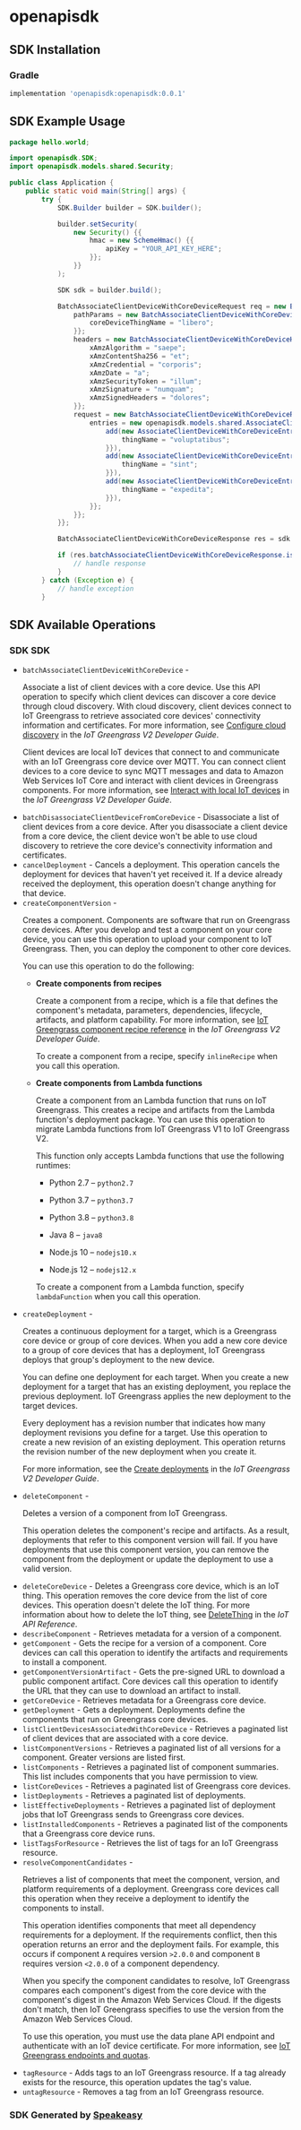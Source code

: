 # openapisdk

<!-- Start SDK Installation -->
## SDK Installation

### Gradle

```groovy
implementation 'openapisdk:openapisdk:0.0.1'
```
<!-- End SDK Installation -->

## SDK Example Usage
<!-- Start SDK Example Usage -->
```java
package hello.world;

import openapisdk.SDK;
import openapisdk.models.shared.Security;

public class Application {
    public static void main(String[] args) {
        try {
            SDK.Builder builder = SDK.builder();

            builder.setSecurity(
                new Security() {{
                    hmac = new SchemeHmac() {{
                        apiKey = "YOUR_API_KEY_HERE";
                    }};
                }}
            );

            SDK sdk = builder.build();

            BatchAssociateClientDeviceWithCoreDeviceRequest req = new BatchAssociateClientDeviceWithCoreDeviceRequest() {{
                pathParams = new BatchAssociateClientDeviceWithCoreDevicePathParams() {{
                    coreDeviceThingName = "libero";
                }};
                headers = new BatchAssociateClientDeviceWithCoreDeviceHeaders() {{
                    xAmzAlgorithm = "saepe";
                    xAmzContentSha256 = "et";
                    xAmzCredential = "corporis";
                    xAmzDate = "a";
                    xAmzSecurityToken = "illum";
                    xAmzSignature = "numquam";
                    xAmzSignedHeaders = "dolores";
                }};
                request = new BatchAssociateClientDeviceWithCoreDeviceRequestBody() {{
                    entries = new openapisdk.models.shared.AssociateClientDeviceWithCoreDeviceEntry[]() {{
                        add(new AssociateClientDeviceWithCoreDeviceEntry() {{
                            thingName = "voluptatibus";
                        }}),
                        add(new AssociateClientDeviceWithCoreDeviceEntry() {{
                            thingName = "sint";
                        }}),
                        add(new AssociateClientDeviceWithCoreDeviceEntry() {{
                            thingName = "expedita";
                        }}),
                    }};
                }};
            }};

            BatchAssociateClientDeviceWithCoreDeviceResponse res = sdk.batchAssociateClientDeviceWithCoreDevice(req);

            if (res.batchAssociateClientDeviceWithCoreDeviceResponse.isPresent()) {
                // handle response
            }
        } catch (Exception e) {
            // handle exception
        }
```
<!-- End SDK Example Usage -->

<!-- Start SDK Available Operations -->
## SDK Available Operations

### SDK SDK

* `batchAssociateClientDeviceWithCoreDevice` - <p>Associate a list of client devices with a core device. Use this API operation to specify which client devices can discover a core device through cloud discovery. With cloud discovery, client devices connect to IoT Greengrass to retrieve associated core devices' connectivity information and certificates. For more information, see <a href="https://docs.aws.amazon.com/greengrass/v2/developerguide/configure-cloud-discovery.html">Configure cloud discovery</a> in the <i>IoT Greengrass V2 Developer Guide</i>.</p> <note> <p>Client devices are local IoT devices that connect to and communicate with an IoT Greengrass core device over MQTT. You can connect client devices to a core device to sync MQTT messages and data to Amazon Web Services IoT Core and interact with client devices in Greengrass components. For more information, see <a href="https://docs.aws.amazon.com/greengrass/v2/developerguide/interact-with-local-iot-devices.html">Interact with local IoT devices</a> in the <i>IoT Greengrass V2 Developer Guide</i>.</p> </note>
* `batchDisassociateClientDeviceFromCoreDevice` - Disassociate a list of client devices from a core device. After you disassociate a client device from a core device, the client device won't be able to use cloud discovery to retrieve the core device's connectivity information and certificates.
* `cancelDeployment` - Cancels a deployment. This operation cancels the deployment for devices that haven't yet received it. If a device already received the deployment, this operation doesn't change anything for that device.
* `createComponentVersion` - <p>Creates a component. Components are software that run on Greengrass core devices. After you develop and test a component on your core device, you can use this operation to upload your component to IoT Greengrass. Then, you can deploy the component to other core devices.</p> <p>You can use this operation to do the following:</p> <ul> <li> <p> <b>Create components from recipes</b> </p> <p>Create a component from a recipe, which is a file that defines the component's metadata, parameters, dependencies, lifecycle, artifacts, and platform capability. For more information, see <a href="https://docs.aws.amazon.com/greengrass/v2/developerguide/component-recipe-reference.html">IoT Greengrass component recipe reference</a> in the <i>IoT Greengrass V2 Developer Guide</i>.</p> <p>To create a component from a recipe, specify <code>inlineRecipe</code> when you call this operation.</p> </li> <li> <p> <b>Create components from Lambda functions</b> </p> <p>Create a component from an Lambda function that runs on IoT Greengrass. This creates a recipe and artifacts from the Lambda function's deployment package. You can use this operation to migrate Lambda functions from IoT Greengrass V1 to IoT Greengrass V2.</p> <p>This function only accepts Lambda functions that use the following runtimes:</p> <ul> <li> <p>Python 2.7 – <code>python2.7</code> </p> </li> <li> <p>Python 3.7 – <code>python3.7</code> </p> </li> <li> <p>Python 3.8 – <code>python3.8</code> </p> </li> <li> <p>Java 8 – <code>java8</code> </p> </li> <li> <p>Node.js 10 – <code>nodejs10.x</code> </p> </li> <li> <p>Node.js 12 – <code>nodejs12.x</code> </p> </li> </ul> <p>To create a component from a Lambda function, specify <code>lambdaFunction</code> when you call this operation.</p> </li> </ul>
* `createDeployment` - <p>Creates a continuous deployment for a target, which is a Greengrass core device or group of core devices. When you add a new core device to a group of core devices that has a deployment, IoT Greengrass deploys that group's deployment to the new device.</p> <p>You can define one deployment for each target. When you create a new deployment for a target that has an existing deployment, you replace the previous deployment. IoT Greengrass applies the new deployment to the target devices.</p> <p>Every deployment has a revision number that indicates how many deployment revisions you define for a target. Use this operation to create a new revision of an existing deployment. This operation returns the revision number of the new deployment when you create it.</p> <p>For more information, see the <a href="https://docs.aws.amazon.com/greengrass/v2/developerguide/create-deployments.html">Create deployments</a> in the <i>IoT Greengrass V2 Developer Guide</i>.</p>
* `deleteComponent` - <p>Deletes a version of a component from IoT Greengrass.</p> <note> <p>This operation deletes the component's recipe and artifacts. As a result, deployments that refer to this component version will fail. If you have deployments that use this component version, you can remove the component from the deployment or update the deployment to use a valid version.</p> </note>
* `deleteCoreDevice` - Deletes a Greengrass core device, which is an IoT thing. This operation removes the core device from the list of core devices. This operation doesn't delete the IoT thing. For more information about how to delete the IoT thing, see <a href="https://docs.aws.amazon.com/iot/latest/apireference/API_DeleteThing.html">DeleteThing</a> in the <i>IoT API Reference</i>.
* `describeComponent` - Retrieves metadata for a version of a component.
* `getComponent` - Gets the recipe for a version of a component. Core devices can call this operation to identify the artifacts and requirements to install a component.
* `getComponentVersionArtifact` - Gets the pre-signed URL to download a public component artifact. Core devices call this operation to identify the URL that they can use to download an artifact to install.
* `getCoreDevice` - Retrieves metadata for a Greengrass core device.
* `getDeployment` - Gets a deployment. Deployments define the components that run on Greengrass core devices.
* `listClientDevicesAssociatedWithCoreDevice` - Retrieves a paginated list of client devices that are associated with a core device.
* `listComponentVersions` - Retrieves a paginated list of all versions for a component. Greater versions are listed first.
* `listComponents` - Retrieves a paginated list of component summaries. This list includes components that you have permission to view.
* `listCoreDevices` - Retrieves a paginated list of Greengrass core devices.
* `listDeployments` - Retrieves a paginated list of deployments.
* `listEffectiveDeployments` - Retrieves a paginated list of deployment jobs that IoT Greengrass sends to Greengrass core devices.
* `listInstalledComponents` - Retrieves a paginated list of the components that a Greengrass core device runs.
* `listTagsForResource` - Retrieves the list of tags for an IoT Greengrass resource.
* `resolveComponentCandidates` - <p>Retrieves a list of components that meet the component, version, and platform requirements of a deployment. Greengrass core devices call this operation when they receive a deployment to identify the components to install.</p> <p>This operation identifies components that meet all dependency requirements for a deployment. If the requirements conflict, then this operation returns an error and the deployment fails. For example, this occurs if component <code>A</code> requires version <code>&gt;2.0.0</code> and component <code>B</code> requires version <code>&lt;2.0.0</code> of a component dependency.</p> <p>When you specify the component candidates to resolve, IoT Greengrass compares each component's digest from the core device with the component's digest in the Amazon Web Services Cloud. If the digests don't match, then IoT Greengrass specifies to use the version from the Amazon Web Services Cloud.</p> <important> <p>To use this operation, you must use the data plane API endpoint and authenticate with an IoT device certificate. For more information, see <a href="https://docs.aws.amazon.com/general/latest/gr/greengrass.html">IoT Greengrass endpoints and quotas</a>.</p> </important>
* `tagResource` - Adds tags to an IoT Greengrass resource. If a tag already exists for the resource, this operation updates the tag's value.
* `untagResource` - Removes a tag from an IoT Greengrass resource.

<!-- End SDK Available Operations -->

### SDK Generated by [Speakeasy](https://docs.speakeasyapi.dev/docs/using-speakeasy/client-sdks)
